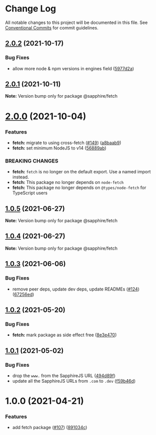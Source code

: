# Change Log

All notable changes to this project will be documented in this file.
See [Conventional Commits](https://conventionalcommits.org) for commit guidelines.

## [2.0.2](https://github.com/sapphiredev/utilities/compare/@sapphire/fetch@2.0.1...@sapphire/fetch@2.0.2) (2021-10-17)

### Bug Fixes

-   allow more node & npm versions in engines field ([5977d2a](https://github.com/sapphiredev/utilities/commit/5977d2a30a4b2cfdf84aff3f33af03ffde1bbec5))

## [2.0.1](https://github.com/sapphiredev/utilities/compare/@sapphire/fetch@2.0.0...@sapphire/fetch@2.0.1) (2021-10-11)

**Note:** Version bump only for package @sapphire/fetch

# [2.0.0](https://github.com/sapphiredev/utilities/compare/@sapphire/fetch@1.0.5...@sapphire/fetch@2.0.0) (2021-10-04)

### Features

-   **fetch:** migrate to using cross-fetch ([#149](https://github.com/sapphiredev/utilities/issues/149)) ([a8baab9](https://github.com/sapphiredev/utilities/commit/a8baab978814ca3aa18992120af7ad004ceaee80))
-   **fetch:** set minimum NodeJS to v14 ([56889ab](https://github.com/sapphiredev/utilities/commit/56889abce158119adf1afcc1ec4cee8cbb411c79))

### BREAKING CHANGES

-   **fetch:** `fetch` is no longer on the default export. Use a named import instead.
-   **fetch:** This package no longer depends on `node-fetch`
-   **fetch:** This package no longer depends on `@types/node-fetch` for TypeScript users

## [1.0.5](https://github.com/sapphiredev/utilities/compare/@sapphire/fetch@1.0.4...@sapphire/fetch@1.0.5) (2021-06-27)

**Note:** Version bump only for package @sapphire/fetch

## [1.0.4](https://github.com/sapphiredev/utilities/compare/@sapphire/fetch@1.0.3...@sapphire/fetch@1.0.4) (2021-06-27)

**Note:** Version bump only for package @sapphire/fetch

## [1.0.3](https://github.com/sapphiredev/utilities/compare/@sapphire/fetch@1.0.2...@sapphire/fetch@1.0.3) (2021-06-06)

### Bug Fixes

-   remove peer deps, update dev deps, update READMEs ([#124](https://github.com/sapphiredev/utilities/issues/124)) ([67256ed](https://github.com/sapphiredev/utilities/commit/67256ed43b915b02a8b5c68230ba82d6210c5032))

## [1.0.2](https://github.com/sapphiredev/utilities/compare/@sapphire/fetch@1.0.1...@sapphire/fetch@1.0.2) (2021-05-20)

### Bug Fixes

-   **fetch:** mark package as side effect free ([8e3e470](https://github.com/sapphiredev/utilities/commit/8e3e470e7803f67593f18d2454cb1f95a8a35f18))

## [1.0.1](https://github.com/sapphiredev/utilities/compare/@sapphire/fetch@1.0.0...@sapphire/fetch@1.0.1) (2021-05-02)

### Bug Fixes

-   drop the `www.` from the SapphireJS URL ([494d89f](https://github.com/sapphiredev/utilities/commit/494d89ffa04f78c195b93d7905b3232884f7d7e2))
-   update all the SapphireJS URLs from `.com` to `.dev` ([f59b46d](https://github.com/sapphiredev/utilities/commit/f59b46d1a0ebd39cad17b17d71cd3b9da808d5fd))

# 1.0.0 (2021-04-21)

### Features

-   add fetch package ([#107](https://github.com/sapphiredev/utilities/issues/107)) ([891034c](https://github.com/sapphiredev/utilities/commit/891034cf5f9e6f2c700999fd39a71e490c5dc766))
